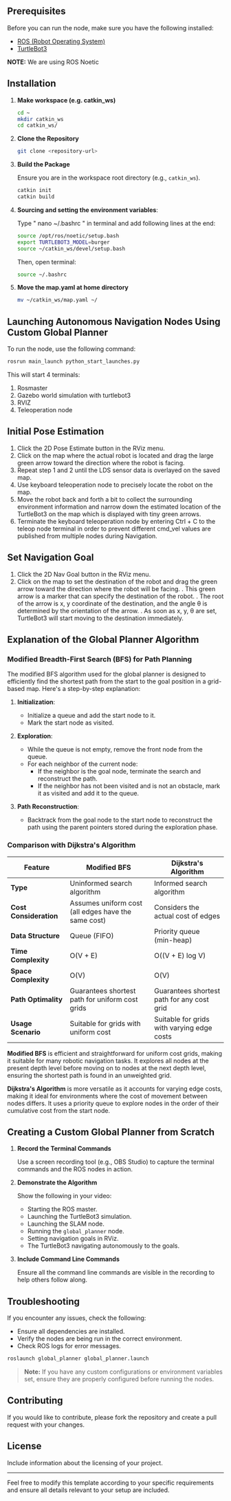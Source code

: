 ## Prerequisites

Before you can run the node, make sure you have the following installed:
- [ROS (Robot Operating System)](http://wiki.ros.org/ROS/Installation)
- [TurtleBot3](https://emanual.robotis.com/docs/en/platform/turtlebot3/quick-start/)



**NOTE:** We are using ROS Noetic

## Installation

1.  **Make workspace (e.g. catkin_ws)**

     ```bash
    cd ~
    mkdir catkin_ws
    cd catkin_ws/
    
    ```

2.  **Clone the Repository**

    ```bash
    git clone <repository-url>
    ```

3. **Build the Package**

    Ensure you are in the workspace root directory (e.g., `catkin_ws`).

    ```bash
    catkin init
    catkin build
    ```
4. **Sourcing and setting the environment variables**:

     Type " nano ~/.bashrc " in terminal and add following lines at the end:

     ```bash
    source /opt/ros/noetic/setup.bash
     export TURTLEBOT3_MODEL=burger
     source ~/catkin_ws/devel/setup.bash
    ```

     Then, open terminal:
     ```bash
    source ~/.bashrc
    ```
        
6.  **Move the map.yaml at home directory**
    
    ```bash
    mv ~/catkin_ws/map.yaml ~/
    ```

## Launching Autonomous Navigation Nodes Using Custom Global Planner

To run the node, use the following command:

```bash
rosrun main_launch python_start_launches.py 
```
This will start 4 terminals:
1. Rosmaster
2. Gazebo world simulation with turtlebot3
3. RVIZ
4. Teleoperation node

## Initial Pose Estimation 

1. Click the 2D Pose Estimate button in the RViz menu.
2. Click on the map where the actual robot is located and drag the large green arrow toward the direction where the robot is facing.
3. Repeat step 1 and 2 until the LDS sensor data is overlayed on the saved map.
4. Use keyboard teleoperation node to precisely locate the robot on the map.
5. Move the robot back and forth a bit to collect the surrounding environment information and narrow down the estimated location of the TurtleBot3 on the map which is displayed with tiny green arrows.
6. Terminate the keyboard teleoperation node by entering Ctrl + C to the teleop node terminal in order to prevent different cmd_vel values are published from multiple nodes during Navigation.

## Set Navigation Goal
1. Click the 2D Nav Goal button in the RViz menu.
2. Click on the map to set the destination of the robot and drag the green arrow toward the direction where the robot will be facing.
.  This green arrow is a marker that can specify the destination of the robot.
.  The root of the arrow is x, y coordinate of the destination, and the angle θ is determined by the orientation of the arrow.
.  As soon as x, y, θ are set, TurtleBot3 will start moving to the destination immediately.


## Explanation of the Global Planner Algorithm

### Modified Breadth-First Search (BFS) for Path Planning

The modified BFS algorithm used for the global planner is designed to efficiently find the shortest path from the start to the goal position in a grid-based map. Here's a step-by-step explanation:

1. **Initialization**:
   - Initialize a queue and add the start node to it.
   - Mark the start node as visited.

2. **Exploration**:
   - While the queue is not empty, remove the front node from the queue.
   - For each neighbor of the current node:
     - If the neighbor is the goal node, terminate the search and reconstruct the path.
     - If the neighbor has not been visited and is not an obstacle, mark it as visited and add it to the queue.

3. **Path Reconstruction**:
   - Backtrack from the goal node to the start node to reconstruct the path using the parent pointers stored during the exploration phase.

### Comparison with Dijkstra's Algorithm

| Feature                      | Modified BFS                                   | Dijkstra's Algorithm                          |
|------------------------------|------------------------------------------------|-----------------------------------------------|
| **Type**                     | Uninformed search algorithm                    | Informed search algorithm                     |
| **Cost Consideration**       | Assumes uniform cost (all edges have the same cost) | Considers the actual cost of edges            |
| **Data Structure**           | Queue (FIFO)                                   | Priority queue (min-heap)                     |
| **Time Complexity**          | O(V + E)                                       | O((V + E) log V)                              |
| **Space Complexity**         | O(V)                                           | O(V)                                          |
| **Path Optimality**          | Guarantees shortest path for uniform cost grids| Guarantees shortest path for any cost grid    |
| **Usage Scenario**           | Suitable for grids with uniform cost           | Suitable for grids with varying edge costs    |

**Modified BFS** is efficient and straightforward for uniform cost grids, making it suitable for many robotic navigation tasks. It explores all nodes at the present depth level before moving on to nodes at the next depth level, ensuring the shortest path is found in an unweighted grid.

**Dijkstra's Algorithm** is more versatile as it accounts for varying edge costs, making it ideal for environments where the cost of movement between nodes differs. It uses a priority queue to explore nodes in the order of their cumulative cost from the start node.

## Creating a Custom Global Planner from Scratch

1. **Record the Terminal Commands**

    Use a screen recording tool (e.g., OBS Studio) to capture the terminal commands and the ROS nodes in action.

2. **Demonstrate the Algorithm**

    Show the following in your video:
    - Starting the ROS master.
    - Launching the TurtleBot3 simulation.
    - Launching the SLAM node.
    - Running the `global_planner` node.
    - Setting navigation goals in RViz.
    - The TurtleBot3 navigating autonomously to the goals.

3. **Include Command Line Commands**

    Ensure all the command line commands are visible in the recording to help others follow along.

## Troubleshooting

If you encounter any issues, check the following:
- Ensure all dependencies are installed.
- Verify the nodes are being run in the correct environment.
- Check ROS logs for error messages.

```bash
roslaunch global_planner global_planner.launch
```

> **Note:** If you have any custom configurations or environment variables set, ensure they are properly configured before running the nodes.

## Contributing

If you would like to contribute, please fork the repository and create a pull request with your changes.

## License

Include information about the licensing of your project.

---

Feel free to modify this template according to your specific requirements and ensure all details relevant to your setup are included.
